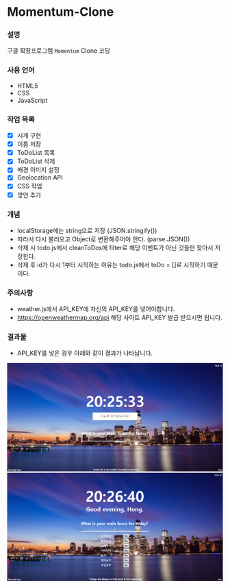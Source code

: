# Momentum-Clone

### 설명
구글 확장프로그램 `Momentum` Clone 코딩

### 사용 언어
-  HTML5
-  CSS
-  JavaScript

### 작업 목록
- [x] 시계 구현  
- [x] 이름 저장  
- [x] ToDoList 목록
- [x] ToDoList 삭제  
- [x] 배경 이미지 설정  
- [x] Geolocation API  
- [x] CSS 작업  
- [x] 명언 추가

### 개념
- localStorage에는 string으로 저장 (JSON.stringify())  
- 따라서 다시 불러오고 Object로 변환해주어야 한다. (parse.JSON())
- 삭제 시 todo.js에서 cleanToDos에 filter로 해당 이벤트가 아닌 것들만 찾아서 저장한다.
- 삭제 후 id가 다시 1부터 시작하는 이유는 todo.js에서 toDo = []로 시작하기 때문이다.

### 주의사항
 - weather.js에서 API_KEY에 자신의 API_KEY를 넣어야합니다.
 - https://openweathermap.org/api 해당 사이트 API_KEY 발급 받으시면 됩니다.

### 결과물
- API_KEY를 넣은 경우 아래와 같이 결과가 나타납니다.

<img src="./result/완성 1.PNG">
<img src="./result/완성 2.PNG">
